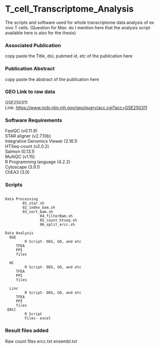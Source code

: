 # T_cell_Transcriptome_Analysis
The scripts and software used for whole transcriptome data analysis of ex vivo T cells. (Question for Max: do I mention here that the analysis script available here is also for the thesis)

### Associated Publication
copy paste the Title, doi, pubmed id, etc of the publication here

### Publication Abstract
copy paste the abstract of the publication here

### GEO Link to raw data 
GSE250311\
Link: https://www.ncbi.nlm.nih.gov/geo/query/acc.cgi?acc=GSE250311

### Software Requirements
FastQC (v0.11.9)\
STAR aligner (v2.7.10b)\
Integrative Genomics Viewer (2.16.1)\
HTSeq-count (v2.0.2)\
Salmon (0.13.1)\
MultiQC (v1.15)\
R Programming language (4.2.2)\
Cytoscape (3.9.1)\
ChEA3 (3.0)

### Scripts
```

Data Processing
		01_star.sh
		02_index_bam.sh
		03_sort_bam.sh
                04_filterBam.sh
                05_count_htseq.sh
                06_split_ercc.sh

Data Analysis 
  DGE
         R Script- DEG, GO, and etc
	 TFEA
	 PPI
	 files
  
  HC	 
         R Script- DEG, GO, and etc
	 TFEA
	 PPI
	 files
  
  Linc
         R Script- DEG, GO, and etc
	 TFEA
	 PPI
	 files
 ERCC
         R Script
         Files- excel
  ```  
    
### Result files added
Raw count files
	ercc.txt
	ensembl.txt


